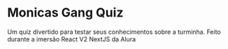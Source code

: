 # Monicas Gang Quiz
Um quiz divertido para testar seus conhecimentos sobre a turminha.
Feito durante a imersão React V2 NextJS da Alura
